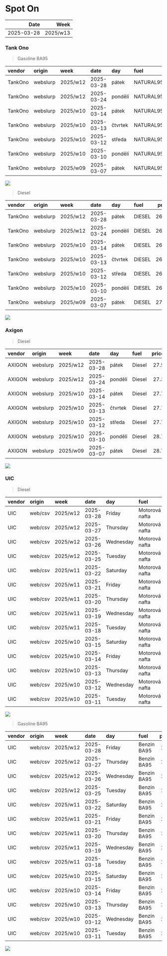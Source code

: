 Spot On
================

|       Date |     Week |
|-----------:|---------:|
| 2025-03-28 | 2025/w13 |

### Tank Ono

> Gasoline BA95

| vendor  | origin   | week     | date       | day     | fuel      | price | PriceVAT |
|:--------|:---------|:---------|:-----------|:--------|:----------|------:|---------:|
| TankOno | webslurp | 2025/w12 | 2025-03-28 | pátek   | NATURAL95 | 26.86 |     32.5 |
| TankOno | webslurp | 2025/w12 | 2025-03-24 | pondělí | NATURAL95 | 26.86 |     32.5 |
| TankOno | webslurp | 2025/w10 | 2025-03-14 | pátek   | NATURAL95 | 26.86 |     32.5 |
| TankOno | webslurp | 2025/w10 | 2025-03-13 | čtvrtek | NATURAL95 | 27.19 |     32.9 |
| TankOno | webslurp | 2025/w10 | 2025-03-12 | středa  | NATURAL95 | 27.19 |     32.9 |
| TankOno | webslurp | 2025/w10 | 2025-03-10 | pondělí | NATURAL95 | 27.19 |     32.9 |
| TankOno | webslurp | 2025/w09 | 2025-03-07 | pátek   | NATURAL95 | 28.02 |     33.9 |

<img src="SpotOn_files/figure-gfm/tono-ba95-1.png" style="display: block; margin: auto auto auto 0;" />

> Diesel

| vendor  | origin   | week     | date       | day     | fuel   | price | PriceVAT |
|:--------|:---------|:---------|:-----------|:--------|:-------|------:|---------:|
| TankOno | webslurp | 2025/w12 | 2025-03-28 | pátek   | DIESEL | 26.36 |     31.9 |
| TankOno | webslurp | 2025/w12 | 2025-03-24 | pondělí | DIESEL | 26.36 |     31.9 |
| TankOno | webslurp | 2025/w10 | 2025-03-14 | pátek   | DIESEL | 26.36 |     31.9 |
| TankOno | webslurp | 2025/w10 | 2025-03-13 | čtvrtek | DIESEL | 26.86 |     32.5 |
| TankOno | webslurp | 2025/w10 | 2025-03-12 | středa  | DIESEL | 26.86 |     32.5 |
| TankOno | webslurp | 2025/w10 | 2025-03-10 | pondělí | DIESEL | 26.86 |     32.5 |
| TankOno | webslurp | 2025/w09 | 2025-03-07 | pátek   | DIESEL | 27.19 |     32.9 |

<img src="SpotOn_files/figure-gfm/tono-diesel-1.png" style="display: block; margin: auto auto auto 0;" />

### Axigon

> Diesel

| vendor | origin   | week     | date       | day     | fuel   | price | PriceVAT |
|:-------|:---------|:---------|:-----------|:--------|:-------|------:|---------:|
| AXIGON | webslurp | 2025/w12 | 2025-03-28 | pátek   | Diesel |  27.5 |     33.3 |
| AXIGON | webslurp | 2025/w12 | 2025-03-24 | pondělí | Diesel |  27.3 |     33.0 |
| AXIGON | webslurp | 2025/w10 | 2025-03-14 | pátek   | Diesel |  27.7 |     33.5 |
| AXIGON | webslurp | 2025/w10 | 2025-03-13 | čtvrtek | Diesel |  27.7 |     33.5 |
| AXIGON | webslurp | 2025/w10 | 2025-03-12 | středa  | Diesel |  27.7 |     33.5 |
| AXIGON | webslurp | 2025/w10 | 2025-03-10 | pondělí | Diesel |  28.7 |     34.7 |
| AXIGON | webslurp | 2025/w09 | 2025-03-07 | pátek   | Diesel |  28.7 |     34.7 |

<img src="SpotOn_files/figure-gfm/axigon-diesel-1.png" style="display: block; margin: auto auto auto 0;" />

### UIC

> Diesel

| vendor | origin  | week     | date       | day       | fuel           | price | priceVAT |
|:-------|:--------|:---------|:-----------|:----------|:---------------|------:|---------:|
| UIC    | web/csv | 2025/w12 | 2025-03-28 | Friday    | Motorová nafta |  26.2 |     31.7 |
| UIC    | web/csv | 2025/w12 | 2025-03-27 | Thursday  | Motorová nafta |  26.2 |     31.7 |
| UIC    | web/csv | 2025/w12 | 2025-03-26 | Wednesday | Motorová nafta |  26.1 |     31.6 |
| UIC    | web/csv | 2025/w12 | 2025-03-25 | Tuesday   | Motorová nafta |  26.0 |     31.5 |
| UIC    | web/csv | 2025/w11 | 2025-03-22 | Saturday  | Motorová nafta |  25.9 |     31.3 |
| UIC    | web/csv | 2025/w11 | 2025-03-21 | Friday    | Motorová nafta |  25.9 |     31.3 |
| UIC    | web/csv | 2025/w11 | 2025-03-20 | Thursday  | Motorová nafta |  25.8 |     31.2 |
| UIC    | web/csv | 2025/w11 | 2025-03-19 | Wednesday | Motorová nafta |  25.7 |     31.1 |
| UIC    | web/csv | 2025/w11 | 2025-03-18 | Tuesday   | Motorová nafta |  25.7 |     31.1 |
| UIC    | web/csv | 2025/w10 | 2025-03-15 | Saturday  | Motorová nafta |  25.6 |     31.0 |
| UIC    | web/csv | 2025/w10 | 2025-03-14 | Friday    | Motorová nafta |  25.8 |     31.2 |
| UIC    | web/csv | 2025/w10 | 2025-03-13 | Thursday  | Motorová nafta |  25.9 |     31.3 |
| UIC    | web/csv | 2025/w10 | 2025-03-12 | Wednesday | Motorová nafta |  25.9 |     31.3 |
| UIC    | web/csv | 2025/w10 | 2025-03-11 | Tuesday   | Motorová nafta |  25.9 |     31.3 |

<img src="SpotOn_files/figure-gfm/uic-diesel-1.png" style="display: block; margin: auto auto auto 0;" />

> Gasoline BA95

| vendor | origin  | week     | date       | day       | fuel        | price | priceVAT |
|:-------|:--------|:---------|:-----------|:----------|:------------|------:|---------:|
| UIC    | web/csv | 2025/w12 | 2025-03-28 | Friday    | Benzin BA95 |  27.4 |     33.2 |
| UIC    | web/csv | 2025/w12 | 2025-03-27 | Thursday  | Benzin BA95 |  27.5 |     33.3 |
| UIC    | web/csv | 2025/w12 | 2025-03-26 | Wednesday | Benzin BA95 |  27.3 |     33.0 |
| UIC    | web/csv | 2025/w12 | 2025-03-25 | Tuesday   | Benzin BA95 |  27.1 |     32.8 |
| UIC    | web/csv | 2025/w11 | 2025-03-22 | Saturday  | Benzin BA95 |  26.9 |     32.5 |
| UIC    | web/csv | 2025/w11 | 2025-03-21 | Friday    | Benzin BA95 |  26.8 |     32.4 |
| UIC    | web/csv | 2025/w11 | 2025-03-20 | Thursday  | Benzin BA95 |  26.8 |     32.4 |
| UIC    | web/csv | 2025/w11 | 2025-03-19 | Wednesday | Benzin BA95 |  26.7 |     32.3 |
| UIC    | web/csv | 2025/w11 | 2025-03-18 | Tuesday   | Benzin BA95 |  26.6 |     32.2 |
| UIC    | web/csv | 2025/w10 | 2025-03-15 | Saturday  | Benzin BA95 |  26.5 |     32.1 |
| UIC    | web/csv | 2025/w10 | 2025-03-14 | Friday    | Benzin BA95 |  26.5 |     32.1 |
| UIC    | web/csv | 2025/w10 | 2025-03-13 | Thursday  | Benzin BA95 |  26.4 |     31.9 |
| UIC    | web/csv | 2025/w10 | 2025-03-12 | Wednesday | Benzin BA95 |  26.3 |     31.8 |
| UIC    | web/csv | 2025/w10 | 2025-03-11 | Tuesday   | Benzin BA95 |  26.2 |     31.7 |

<img src="SpotOn_files/figure-gfm/uic-ba95-1.png" style="display: block; margin: auto auto auto 0;" />
